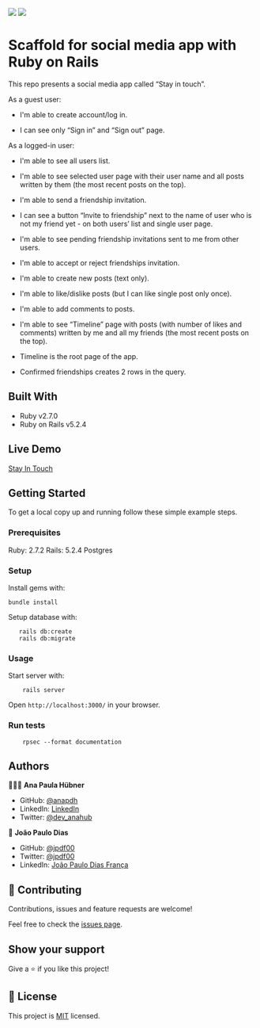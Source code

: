 ![](https://img.shields.io/badge/Microverse-blueviolet) ![](https://img.shields.io/badge/RoR-red)

# Scaffold for social media app with Ruby on Rails

This repo presents a social media app called “Stay in touch”.

As a guest user:

- I'm able to create account/log in.

- I can see only “Sign in” and “Sign out” page.

As a logged-in user:

- I'm able to see all users list.

- I'm able to see selected user page with their user name and all posts written by them (the most recent posts on the top).

- I'm able to send a friendship invitation.

- I can see a button “Invite to friendship” next to the name of user who is not my friend yet - on both users’ list and single user page.

- I'm able to see pending friendship invitations sent to me from other users.

- I'm able to accept or reject friendships invitation.

- I'm able to create new posts (text only).

- I'm able to like/dislike posts (but I can like single post only once).

- I'm able to add comments to posts.

- I'm able to see “Timeline” page with posts (with number of likes and comments) written by me and all my friends (the most recent posts on the top).

- Timeline is the root page of the app.

- Confirmed friendships creates 2 rows in the query.

## Built With

- Ruby v2.7.0
- Ruby on Rails v5.2.4

## Live Demo

[Stay In Touch](https://stay-in-touch-2021.herokuapp.com/)


## Getting Started

To get a local copy up and running follow these simple example steps.

### Prerequisites

Ruby: 2.7.2
Rails: 5.2.4
Postgres

### Setup

Install gems with:

```
bundle install
```

Setup database with:

```
   rails db:create
   rails db:migrate
```

### Usage

Start server with:

```
    rails server
```

Open `http://localhost:3000/` in your browser.

### Run tests

```
    rpsec --format documentation
```
## Authors

👩🏼‍💻 **Ana Paula Hübner**

- GitHub: [@anapdh](https://github.com/anapdh)
- LinkedIn: [LinkedIn](https://www.linkedin.com/in/anapdh)
- Twitter: [@dev_anahub](https://twitter.com/dev_anahub)

👤 **João Paulo Dias**

- GitHub: [@jpdf00](https://github.com/jpdf00)
- Twitter: [@jpdf00](https://twitter.com/jpdf00)
- LinkedIn: [João Paulo Dias França](https://linkedin.com/linkedinhandle)

## 🤝 Contributing

Contributions, issues and feature requests are welcome!

Feel free to check the [issues page](https://github.com/jpdf00/ror-social-scaffold/issues).

## Show your support

Give a ⭐️ if you like this project!

## 📝 License

This project is [MIT](./LICENSE) licensed.

